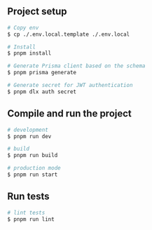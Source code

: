 ## Project setup

```bash
# Copy env
$ cp ./.env.local.template ./.env.local

# Install
$ pnpm install

# Generate Prisma client based on the schema
$ pnpm prisma generate

# Generate secret for JWT authentication
$ pnpm dlx auth secret
```

## Compile and run the project

```bash
# development
$ pnpm run dev

# build
$ pnpm run build

# production mode
$ pnpm run start
```

## Run tests

```bash
# lint tests
$ pnpm run lint

```
